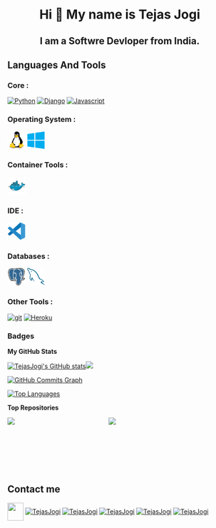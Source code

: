 <h1 align="center">Hi 👋 My name is Tejas Jogi</h1>
<h2 align="center"> I am a Softwre Devloper from India.</h2>

<h2 align="Left">Languages And Tools</h2>

<h3 align="Left">Core :</h3>
<a href="https://www.python.org/" target="_blank" rel="noreferrer"><img src="https://raw.githubusercontent.com/danielcranney/readme-generator/main/public/icons/skills/python-colored.svg" width="40" height="40" alt="Python" /></a>
<a href="https://www.djangoproject.com/" target="_blank" rel="noreferrer"><img src="https://raw.githubusercontent.com/danielcranney/readme-generator/main/public/icons/skills/django-colored.svg" width="40" height="40" alt="Django" /></a>
<a href="https://developer.mozilla.org/en-US/docs/Web/JavaScript" target="_blank" rel="noreferrer"><img src="https://raw.githubusercontent.com/danielcranney/readme-generator/main/public/icons/skills/javascript-colored.svg" width="40" height="40" alt="Javascript" /></a>
</p>

<h3 align="Left">Operating System :</h3>
<a href="https://www.linux.org/" target="_blank"> <img src="https://raw.githubusercontent.com/devicons/devicon/master/icons/linux/linux-original.svg" alt="linux" width="40" height="40"/></a>
<a href="https://www.microsoft.com/windows8" target="_blank"> <img src="https://raw.githubusercontent.com/devicons/devicon/master/icons/windows8/windows8-original.svg" alt="windows" width="40" height="40"/></a>

<h3 align="Left">Container Tools :</h3>
<a href="https://www.docker.com/" target="_blank"> <img src="https://raw.githubusercontent.com/devicons/devicon/master/icons/docker/docker-original.svg" alt="docker" width="40" height="40"/></a>

<h3 align="Left">IDE :</h3>
<a href="https://code.visualstudio.com/" target="_blank"> <img src="https://raw.githubusercontent.com/devicons/devicon/master/icons/vscode/vscode-original.svg" alt="vscode" width="40" height="40"/></a>

<h3 align="Left">Databases :</h3>
<a href="https://www.postgresql.org" target="_blank"> <img src="https://raw.githubusercontent.com/devicons/devicon/master/icons/postgresql/postgresql-original.svg" alt="postgresql" width="40" height="40"/></a>
<a href="https://www.mysql.com/" target="_blank"> <img src="https://raw.githubusercontent.com/devicons/devicon/master/icons/mysql/mysql-original.svg" alt="mysql" width="40" height="40"/></a>

<h3 align="Left">Other Tools :</h3>
<a href="https://git-scm.com/" target="_blank"> <img src="https://www.vectorlogo.zone/logos/git-scm/git-scm-icon.svg" alt="git" width="40" height="40"/></a>
<a href="https://www.heroku.com/" target="_blank" rel="noreferrer"><img src="https://raw.githubusercontent.com/danielcranney/readme-generator/main/public/icons/skills/heroku-colored.svg" width="40" height="40" alt="Heroku" /></a>

 
 
### Badges

<b>My GitHub Stats</b>

<a href="http://www.github.com/TejasJogi"><img src="https://github-readme-stats.vercel.app/api?username=TejasJogi&show_icons=true&hide=&count_private=true&title_color=0891b2&text_color=ffffff&icon_color=0891b2&bg_color=1c1917&hide_border=true&show_icons=true" alt="TejasJogi's GitHub stats" /><a href="http://www.github.com/TejasJogi"><img src="https://github-readme-streak-stats.herokuapp.com/?user=TejasJogi&stroke=ffffff&background=1c1917&ring=0891b2&fire=0891b2&currStreakNum=ffffff&currStreakLabel=0891b2&sideNums=ffffff&sideLabels=ffffff&dates=ffffff&hide_border=true" /></a>

<a href="http://www.github.com/TejasJogi"><img src="https://activity-graph.herokuapp.com/graph?username=TejasJogi&bg_color=1c1917&color=ffffff&line=0891b2&point=ffffff&area_color=1c1917&area=true&hide_border=true&custom_title=GitHub%20Commits%20Graph" alt="GitHub Commits Graph" /></a>

<a href="https://github.com/TejasJogi" align="left"><img src="https://github-readme-stats.vercel.app/api/top-langs/?username=TejasJogi&langs_count=10&title_color=0891b2&text_color=ffffff&icon_color=0891b2&bg_color=1c1917&hide_border=true&locale=en&custom_title=Top%20%Languages" alt="Top Languages" /></a>
 
<b>Top Repositories</b>

<div width="100%" align="center"><a href="https://github.com/TejasJogi/Library-Management-System-Django-MYSQL" align="left"><img align="left" width="45%" src="https://github-readme-stats.vercel.app/api/pin/?username=TejasJogi&repo=Library-Management-System-Django-MYSQL&title_color=0891b2&text_color=ffffff&icon_color=0891b2&bg_color=1c1917&hide_border=true&locale=en" /></a>
<a href="https://github.com/TejasJogi/Weather-Forcast-API-Using-ZIPCode" align="left"><img align="left" width="45%" src="https://github-readme-stats.vercel.app/api/pin/?username=TejasJogi&repo=Weather-Forcast-API-Using-ZIPCode&title_color=0891b2&text_color=ffffff&icon_color=0891b2&bg_color=1c1917&hide_border=true&locale=en" /></a>
</div><br /><br /><br /><br /><br /><br /><br />


<h2 align="Left">Contact me</h2>
<p align="left">
<a href="https://www.github.com/TejasJogi" target="_blank"><img align="center" src="https://raw.githubusercontent.com/rahuldkjain/github-profile-readme-generator/master/src/images/icons/Social/github.svg" width="36" height="40" /></a>
<a href="https://linkedin.com/in/tejas-jogi-3b98621a9" target="blank"><img align="center" src="https://raw.githubusercontent.com/rahuldkjain/github-profile-readme-generator/master/src/images/icons/Social/linked-in-alt.svg" alt="TejasJogi" height="36" width="40" /></a>
<a href="https://twitter.com/TejasJogi1" target="blank"><img align="center" src="https://raw.githubusercontent.com/rahuldkjain/github-profile-readme-generator/master/src/images/icons/Social/twitter.svg" alt="TejasJogi" height="36" width="40" /></a>
<a href="https://instagram.com/tey_jus" target="blank"><img align="center" src="https://raw.githubusercontent.com/rahuldkjain/github-profile-readme-generator/master/src/images/icons/Social/instagram.svg" alt="TejasJogi" height="36" width="40" /></a>
<a href="https://open.spotify.com/user/31zcsx2np2gkdv7e5mapwhc5zuda" target="blank"><img align="center" src="https://raw.githubusercontent.com/rahuldkjain/github-profile-readme-generator/master/src/images/icons/Social/spotify.svg" alt="TejasJogi" height="36" width="40" /></a>
 <a href="https://www.hackerrank.com/tejasjogi1995" target="blank"><img align="center" src="https://raw.githubusercontent.com/rahuldkjain/github-profile-readme-generator/master/src/images/icons/Social/hackerrank.svg" alt="TejasJogi" height="36" width="40" /></a>
</P>

